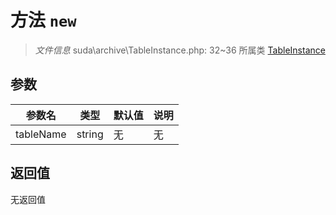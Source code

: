 # 方法 `new`

> *文件信息* suda\archive\TableInstance.php: 32~36
> 所属类 [TableInstance](../TableInstance.md)




## 参数


| 参数名 | 类型 | 默认值 | 说明 |
|--------|-----|-------|-------|
| tableName |  string | 无 | 无 |



## 返回值

无返回值
